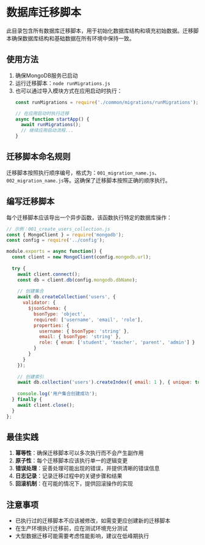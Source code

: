 # 数据库迁移脚本

此目录包含所有数据库迁移脚本，用于初始化数据库结构和填充初始数据。迁移脚本确保数据库结构和基础数据在所有环境中保持一致。

## 使用方法

1. 确保MongoDB服务已启动
2. 运行迁移脚本：`node runMigrations.js`
3. 也可以通过导入模块方式在应用启动时执行：
   ```javascript
   const runMigrations = require('./common/migrations/runMigrations');
   
   // 在应用启动时执行迁移
   async function startApp() {
     await runMigrations();
     // 继续应用启动流程...
   }
   ```

## 迁移脚本命名规则

迁移脚本按照执行顺序编号，格式为：`001_migration_name.js`、`002_migration_name.js`等。这确保了迁移脚本按照正确的顺序执行。

## 编写迁移脚本

每个迁移脚本应该导出一个异步函数，该函数执行特定的数据库操作：

```javascript
// 示例：001_create_users_collection.js
const { MongoClient } = require('mongodb');
const config = require('../config');

module.exports = async function() {
  const client = new MongoClient(config.mongodb.url);
  
  try {
    await client.connect();
    const db = client.db(config.mongodb.dbName);
    
    // 创建集合
    await db.createCollection('users', {
      validator: {
        $jsonSchema: {
          bsonType: 'object',
          required: ['username', 'email', 'role'],
          properties: {
            username: { bsonType: 'string' },
            email: { bsonType: 'string' },
            role: { enum: ['student', 'teacher', 'parent', 'admin'] }
          }
        }
      }
    });
    
    // 创建索引
    await db.collection('users').createIndex({ email: 1 }, { unique: true });
    
    console.log('用户集合创建成功');
  } finally {
    await client.close();
  }
};
```

## 最佳实践

1. **幂等性**：确保迁移脚本可以多次执行而不会产生副作用
2. **原子性**：每个迁移脚本应该执行单一的逻辑变更
3. **错误处理**：妥善处理可能出现的错误，并提供清晰的错误信息
4. **日志记录**：记录迁移过程中的关键步骤和结果
5. **回滚机制**：在可能的情况下，提供回滚操作的实现

## 注意事项

- 已执行过的迁移脚本不应该被修改，如需变更应创建新的迁移脚本
- 在生产环境执行迁移前，应在测试环境充分测试
- 大型数据迁移可能需要考虑性能影响，建议在低峰期执行